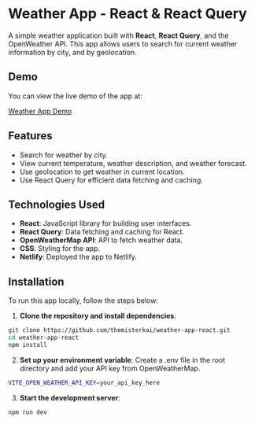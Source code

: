 # Weather App - React & React Query

A simple weather application built with **React**, **React Query**, and the OpenWeather API. This app allows users to search for current weather information by city, and by geolocation.

## Demo

You can view the live demo of the app at:

[Weather App Demo](https://weatherapp-reactquery.netlify.app/)

## Features

- Search for weather by city.
- View current temperature, weather description, and weather forecast.
- Use geolocation to get weather in current location.
- Use React Query for efficient data fetching and caching.

## Technologies Used

- **React**: JavaScript library for building user interfaces.
- **React Query**: Data fetching and caching for React.
- **OpenWeatherMap API**: API to fetch weather data.
- **CSS**: Styling for the app.
- **Netlify**: Deployed the app to Netlify.

## Installation

To run this app locally, follow the steps below:

1. **Clone the repository and install dependencies**:
```bash
git clone https://github.com/themisterkai/weather-app-react.git
cd weather-app-react
npm install
```

2. **Set up your environment variable**:
Create a .env file in the root directory and add your API key from OpenWeatherMap.
```bash
VITE_OPEN_WEATHER_API_KEY=your_api_key_here
```
3. **Start the development server**:
```bash
npm run dev
```